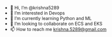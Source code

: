 - 👋 Hi, I’m @krishna5289
- 👀 I’m interested in Devops
- 🌱 I’m currently learning Python and ML
- 💞️ I’m looking to collaborate on ECS and EKS
- 📫 How to reach me krishna.5289@gmail.com

<!---
krishna5289/krishna5289 is a ✨ special ✨ repository because its `README.md` (this file) appears on your GitHub profile.
You can click the Preview link to take a look at your changes.
--->
